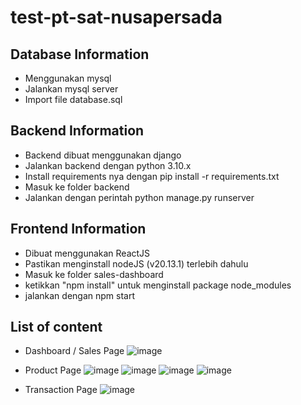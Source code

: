 # test-pt-sat-nusapersada
## Database Information
- Menggunakan mysql
- Jalankan mysql server
- Import file database.sql
## Backend Information
- Backend dibuat menggunakan django
- Jalankan backend dengan python 3.10.x
- Install requirements nya dengan pip install -r requirements.txt
- Masuk ke folder backend
- Jalankan dengan perintah python manage.py runserver
## Frontend Information
- Dibuat menggunakan ReactJS
- Pastikan menginstall nodeJS (v20.13.1) terlebih dahulu
- Masuk ke folder sales-dashboard
- ketikkan "npm install" untuk menginstall package node_modules
- jalankan dengan npm start
## List of content
- Dashboard / Sales Page
![image](https://github.com/user-attachments/assets/58bc22b4-90b2-4ec3-a12b-3c1f7c444ad2)

- Product Page
![image](https://github.com/user-attachments/assets/1fce92ed-bdfc-4ac3-b9bd-2bebf8df6016)
![image](https://github.com/user-attachments/assets/8fbe89b0-47c2-47f9-894c-d635ca9a422c)
![image](https://github.com/user-attachments/assets/22f4cc3e-fd85-426e-a8d6-8acbde39526a)
![image](https://github.com/user-attachments/assets/ac6cae4a-7763-4d76-a041-d54de3fffbfc)

- Transaction Page
![image](https://github.com/user-attachments/assets/98308a93-10be-4cf6-a680-b5209e1324ca)
